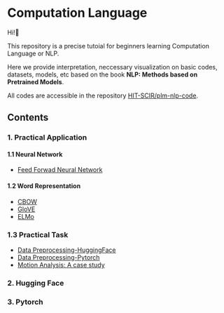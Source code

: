 # Computation Language

Hi!:clap:

This repository is a precise tutoial for beginners learning
Computation Language or NLP.

Here we provide interpretation, neccessary visualization on basic codes, datasets, models, etc based on the book **NLP: Methods based on Pretrained Models**.

All codes are accessible in the repository [HIT-SCIR/plm-nlp-code](https://github.com/HIT-SCIR/plm-nlp-code).

## Contents

### 1. Practical Application

#### 1.1 Neural Network
- [Feed Forwad Neural Network](https://github.com/kailinzhang1031/Computation-Language/blob/main/5_1_3_FeedForwardNeuralNetwork.md)

#### 1.2 Word Representation
- [CBOW](https://github.com/kailinzhang1031/Computation-Language/blob/main/5_2_3_CBOW.md)
- [GloVE](https://github.com/kailinzhang1031/Computation-Language/blob/main/5_3_GloVe.md)
- [ELMo](https://github.com/kailinzhang1031/Computation-Language/blob/main/6_2_3_ELMo.md)

### 1.3 Practical Task
- [Data Preprocessing-HuggingFace]()
- [Data Preprocessing-Pytorch]()
- [Motion Analysis: A case study]()


### 2. Hugging Face

### 3. Pytorch
